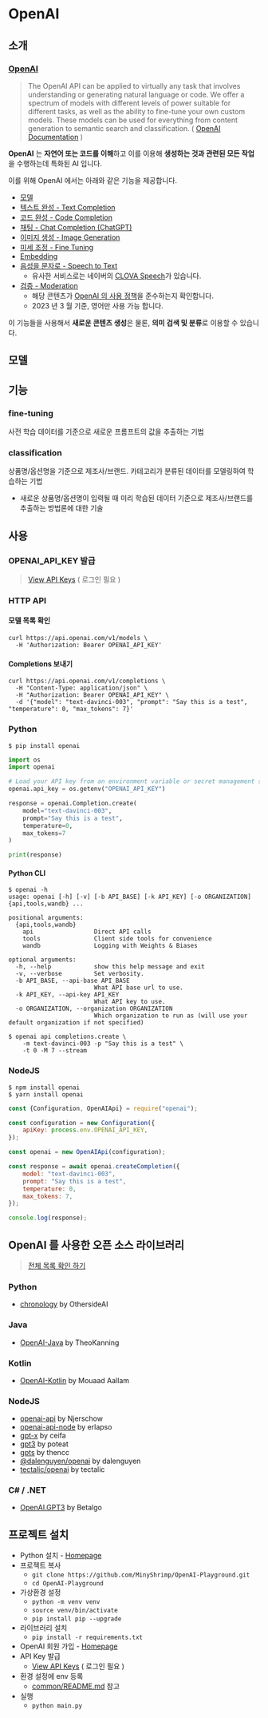 # OpenAI

## 소개

### [OpenAI](https://openai.com/)

> The OpenAI API can be applied to virtually any task that involves understanding or generating natural language or
> code.
> We offer a spectrum of models with different levels of power suitable for different tasks,
> as well as the ability to fine-tune your own custom models.
> These models can be used for everything from content generation to semantic search and classification.
> ( [OpenAI Documentation](https://platform.openai.com/docs/introduction) )

**OpenAI** 는 **자연어 또는 코드를 이해**하고 이를 이용해 **생성하는 것과 관련된 모든 작업**을 수행하는데 특화된 AI 입니다.

이를 위해 OpenAI 에서는 아래와 같은 기능을 제공합니다.

* [모델](https://platform.openai.com/docs/models)
* [텍스트 완성 - Text Completion](https://platform.openai.com/docs/guides/completion)
* [코드 완성 - Code Completion](https://platform.openai.com/docs/guides/code)
* [채팅 - Chat Completion (ChatGPT)](https://platform.openai.com/docs/guides/chat)
* [이미지 생성 - Image Generation](https://platform.openai.com/docs/guides/images)
* [미세 조정 - Fine Tuning](https://platform.openai.com/docs/guides/fine-tuning)
* [Embedding](https://platform.openai.com/docs/guides/embeddings)
* [음성을 문자로 - Speech to Text](https://platform.openai.com/docs/guides/speech-to-text)
    * 유사한 서비스로는 네이버의 [CLOVA Speech](https://clova.ai/speech)가 있습니다.
* [검증 - Moderation](https://platform.openai.com/docs/guides/moderation/overview)
    * 해당 콘텐츠가 [OpenAI 의 사용 정책](https://platform.openai.com/docs/api-reference/moderations)을 준수하는지 확인합니다.
    * 2023 년 3 월 기준, 영어만 사용 가능 합니다.

이 기능들을 사용해서 **새로운 콘텐츠 생성**은 물론, **의미 검색 및 분류**로 이용할 수 있습니다.

## 모델

## 기능

### fine-tuning

사전 학습 데이터를 기준으로 새로운 프롬프트의 값을 추출하는 기법

### classification

상품명/옵션명을 기준으로 제조사/브랜드. 카테고리가 분류된 데이터를 모델링하여 학습하는 기법

- 새로운 상품명/옵션명이 입력될 때 미리 학습된 데이터 기준으로 제조사/브랜드를 추출하는 방법론에 대한 기술

## 사용

### OPENAI_API_KEY 발급

> [View API Keys](https://platform.openai.com/account/api-keys) ( 로그인 필요 )

### HTTP API

#### 모델 목록 확인

```http
curl https://api.openai.com/v1/models \
  -H 'Authorization: Bearer OPENAI_API_KEY'
```

#### Completions 보내기

```http
curl https://api.openai.com/v1/completions \
  -H "Content-Type: application/json" \
  -H "Authorization: Bearer OPENAI_API_KEY" \
  -d '{"model": "text-davinci-003", "prompt": "Say this is a test", "temperature": 0, "max_tokens": 7}'
```

### Python

```console
$ pip install openai
```

```python
import os
import openai

# Load your API key from an environment variable or secret management service
openai.api_key = os.getenv("OPENAI_API_KEY")

response = openai.Completion.create(
    model="text-davinci-003",
    prompt="Say this is a test",
    temperature=0,
    max_tokens=7
)

print(response)
```

#### Python CLI

```console
$ openai -h
usage: openai [-h] [-v] [-b API_BASE] [-k API_KEY] [-o ORGANIZATION] {api,tools,wandb} ...

positional arguments:
  {api,tools,wandb}
    api                 Direct API calls
    tools               Client side tools for convenience
    wandb               Logging with Weights & Biases

optional arguments:
  -h, --help            show this help message and exit
  -v, --verbose         Set verbosity.
  -b API_BASE, --api-base API_BASE
                        What API base url to use.
  -k API_KEY, --api-key API_KEY
                        What API key to use.
  -o ORGANIZATION, --organization ORGANIZATION
                        Which organization to run as (will use your default organization if not specified)
```

```console
$ openai api completions.create \
    -m text-davinci-003 -p "Say this is a test" \
    -t 0 -M 7 --stream
```

### NodeJS

```console
$ npm install openai
$ yarn install openai
```

```javascript
const {Configuration, OpenAIApi} = require("openai");

const configuration = new Configuration({
    apiKey: process.env.OPENAI_API_KEY,
});

const openai = new OpenAIApi(configuration);

const response = await openai.createCompletion({
    model: "text-davinci-003",
    prompt: "Say this is a test",
    temperature: 0,
    max_tokens: 7,
});

console.log(response);
```

## OpenAI 를 사용한 오픈 소스 라이브러리

> [전체 목록 확인 하기](https://platform.openai.com/docs/libraries/community-libraries)

### Python

* [chronology](https://github.com/OthersideAI/chronology) by OthersideAI

### Java

* [OpenAI-Java](https://github.com/TheoKanning/openai-java) by TheoKanning

### Kotlin

* [OpenAI-Kotlin](https://github.com/Aallam/openai-kotlin) by Mouaad Aallam

### NodeJS

* [openai-api](https://www.npmjs.com/package/openai-api) by Njerschow
* [openai-api-node](https://www.npmjs.com/package/openai-api-node) by erlapso
* [gpt-x](https://www.npmjs.com/package/gpt-x) by ceifa
* [gpt3](https://www.npmjs.com/package/gpt3) by poteat
* [gpts](https://www.npmjs.com/package/gpts) by thencc
* [@dalenguyen/openai](https://www.npmjs.com/package/@dalenguyen/openai) by dalenguyen
* [tectalic/openai](https://github.com/tectalichq/public-openai-client-js) by tectalic

### C# / .NET

* [OpenAI.GPT3](https://github.com/betalgo/openai) by Betalgo

## 프로젝트 설치

* Python 설치 - [Homepage](https://www.python.org/)
* 프로젝트 복사
    * `git clone https://github.com/MinyShrimp/OpenAI-Playground.git`
    * `cd OpenAI-Playground`
* 가상환경 설정
    * `python -m venv venv`
    * `source venv/bin/activate`
    * `pip install pip --upgrade`
* 라이브러리 설치
    * `pip install -r requirements.txt`
* OpenAI 회원 가입 - [Homepage](https://platform.openai.com/)
* API Key 발급
    * [View API Keys](https://platform.openai.com/account/api-keys) ( 로그인 필요 )
* 환경 설정에 env 등록
    * [common/README.md](/common/README.md) 참고
* 실행
    * `python main.py`